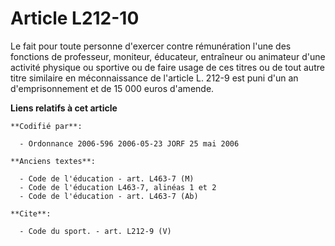 # Article L212-10

Le fait pour toute personne d'exercer contre rémunération l'une des fonctions de professeur, moniteur, éducateur, entraîneur
ou animateur d'une activité physique ou sportive ou de faire usage de ces titres ou de tout autre titre similaire en
méconnaissance de l'article L. 212-9 est puni d'un an d'emprisonnement et de 15 000 euros d'amende.

**Liens relatifs à cet article**

	**Codifié par**:

	  - Ordonnance 2006-596 2006-05-23 JORF 25 mai 2006

	**Anciens textes**:

	  - Code de l'éducation - art. L463-7 (M)
	  - Code de l'éducation L463-7, alinéas 1 et 2
	  - Code de l'éducation - art. L463-7 (Ab)

	**Cite**:

	  - Code du sport. - art. L212-9 (V)
